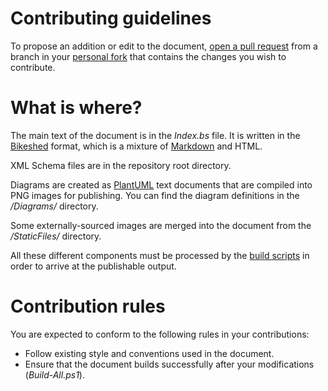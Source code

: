 # Contributing guidelines

To propose an addition or edit to the document, [open a pull request](https://help.github.com/articles/creating-a-pull-request/) from a branch in your [personal fork](https://help.github.com/articles/about-forks/) that contains the changes you wish to contribute.

# What is where?

The main text of the document is in the *Index.bs* file. It is written in the [Bikeshed](https://github.com/tabatkins/bikeshed) format, which is a mixture of [Markdown](http://commonmark.org/help/) and HTML.

XML Schema files are in the repository root directory.

Diagrams are created as [PlantUML](http://plantuml.com/) text documents that are compiled into PNG images for publishing. You can find the diagram definitions in the */Diagrams/* directory.

Some externally-sourced images are merged into the document from the */StaticFiles/* directory.

All these different components must be processed by the [build scripts](Building.md) in order to arrive at the publishable output.

# Contribution rules

You are expected to conform to the following rules in your contributions:

* Follow existing style and conventions used in the document.
* Ensure that the document builds successfully after your modifications (*Build-All.ps1*).